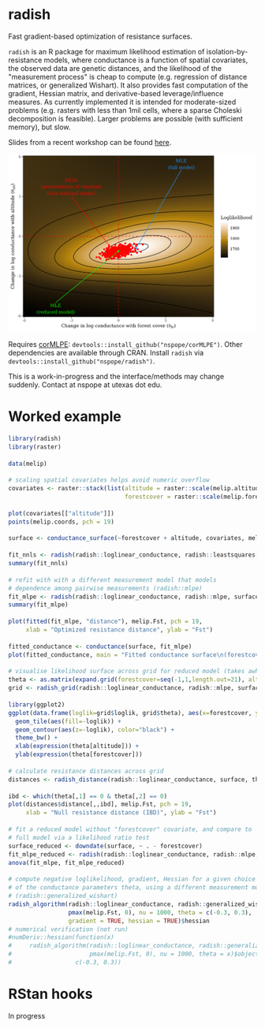 # radish

Fast gradient-based optimization of resistance surfaces.

`radish` is an R package for maximum likelihood estimation of isolation-by-resistance models, where conductance is a function of spatial covariates, the observed data are genetic distances, and the likelihood of the "measurement process" is cheap to compute (e.g. regression of distance matrices, or generalized Wishart). It also provides fast computation of the gradient, Hessian matrix, and derivative-based leverage/influence measures. As currently implemented it is intended for moderate-sized problems (e.g. rasters with less than 1mil cells, where a sparse Choleski decomposition is feasible). Larger problems are possible (with sufficient memory), but slow.

Slides from a recent workshop can be found [here](https://github.com/nspope/radish-manuscript/raw/master/IALE_Wrkshp_Pope_Final.pdf).

![Likelihood surface for a two parameter conductance model](ms/likelihood_surface.png)

Requires [corMLPE](https://github.com/nspope/corMLPE): `devtools::install_github("nspope/corMLPE")`. Other dependencies are available through CRAN. Install `radish` via `devtools::install_github("nspope/radish")`.

This is a work-in-progress and the interface/methods may change suddenly. Contact at nspope at utexas dot edu.

# Worked example

```r
library(radish)
library(raster)

data(melip)

# scaling spatial covariates helps avoid numeric overflow
covariates <- raster::stack(list(altitude = raster::scale(melip.altitude), 
                                 forestcover = raster::scale(melip.forestcover)))

plot(covariates[["altitude"]])
points(melip.coords, pch = 19)

surface <- conductance_surface(~forestcover + altitude, covariates, melip.coords, directions = 8)

fit_nnls <- radish(radish::loglinear_conductance, radish::leastsquares, surface, melip.Fst)
summary(fit_nnls)

# refit with with a different measurement model that models
# dependence among pairwise measurements (radish::mlpe)
fit_mlpe <- radish(radish::loglinear_conductance, radish::mlpe, surface, melip.Fst)
summary(fit_mlpe)

plot(fitted(fit_mlpe, "distance"), melip.Fst, pch = 19,
     xlab = "Optimized resistance distance", ylab = "Fst")

fitted_conductance <- conductance(surface, fit_mlpe)
plot(fitted_conductance, main = "Fitted conductance surface\n(forestcover + altitude)")

# visualise likelihood surface across grid for reduced model (takes awhile)
theta <- as.matrix(expand.grid(forestcover=seq(-1,1,length.out=21), altitude=seq(-1,1,length.out=21)))
grid <- radish_grid(radish::loglinear_conductance, radish::mlpe, surface, melip.Fst, theta)

library(ggplot2)
ggplot(data.frame(loglik=grid$loglik, grid$theta), aes(x=forestcover, y=altitude)) + 
  geom_tile(aes(fill=-loglik)) + 
  geom_contour(aes(z=-loglik), color="black") +
  theme_bw() +
  xlab(expression(theta[altitude])) +
  ylab(expression(theta[forestcover]))

# calculate resistance distances across grid
distances <- radish_distance(radish::loglinear_conductance, surface, theta)

ibd <- which(theta[,1] == 0 & theta[,2] == 0)
plot(distances$distance[,,ibd], melip.Fst, pch = 19, 
     xlab = "Null resistance distance (IBD)", ylab = "Fst")

# fit a reduced model without "forestcover" covariate, and compare to 
# full model via a likelihood ratio test
surface_reduced <- downdate(surface, ~ . - forestcover)
fit_mlpe_reduced <- radish(radish::loglinear_conductance, radish::mlpe, surface_reduced, melip.Fst)
anova(fit_mlpe, fit_mlpe_reduced)

# compute negative loglikelihood, gradient, Hessian for a given choice of
# of the conductance parameters theta, using a different measurement model
# (radish::generalized_wishart)
radish_algorithm(radish::loglinear_conductance, radish::generalized_wishart, surface, 
                 pmax(melip.Fst, 0), nu = 1000, theta = c(-0.3, 0.3), 
                 gradient = TRUE, hessian = TRUE)$hessian
# numerical verification (not run)
#numDeriv::hessian(function(x)
#     radish_algorithm(radish::loglinear_conductance, radish::generalized_wishart, surface, 
#                      pmax(melip.Fst, 0), nu = 1000, theta = x)$objective,
#                  c(-0.3, 0.3))
```
 
# RStan hooks
In progress
